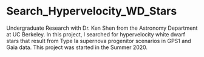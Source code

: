 # Search_Hypervelocity_WD_Stars
Undergraduate Research with Dr. Ken Shen from the Astronomy Department at UC Berkeley.
In this project, I searched for hypervelocity white dwarf stars that result from Type Ia supernova progenitor scenarios in GPS1 and Gaia data.
This project was started in the Summer 2020.
